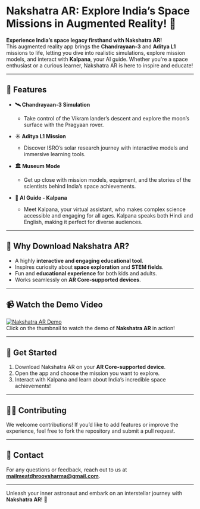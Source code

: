# Nakshatra AR: Explore India’s Space Missions in Augmented Reality! 🚀

**Experience India’s space legacy firsthand with Nakshatra AR!**  
This augmented reality app brings the **Chandrayaan-3** and **Aditya L1** missions to life, letting you dive into realistic simulations, explore mission models, and interact with **Kalpana**, your AI guide. Whether you're a space enthusiast or a curious learner, Nakshatra AR is here to inspire and educate!

---

## 🌟 Features

- **🛰 Chandrayaan-3 Simulation**  
  - Take control of the Vikram lander’s descent and explore the moon’s surface with the Pragyaan rover.  

- **☀️ Aditya L1 Mission**  
  - Discover ISRO’s solar research journey with interactive models and immersive learning tools.  

- **🏛 Museum Mode**  
  - Get up close with mission models, equipment, and the stories of the scientists behind India’s space achievements.  

- **🤖 AI Guide - Kalpana**  
  - Meet Kalpana, your virtual assistant, who makes complex science accessible and engaging for all ages. Kalpana speaks both Hindi and English, making it perfect for diverse audiences.  

---

## 🎯 Why Download Nakshatra AR?

- A highly **interactive and engaging educational tool**.  
- Inspires curiosity about **space exploration** and **STEM fields**.  
- Fun and **educational experience** for both kids and adults.  
- Works seamlessly on **AR Core-supported devices**.

---

## 📹 Watch the Demo Video

[![Nakshatra AR Demo](https://img.youtube.com/vi/EVL7UuWuH4Y/0.jpg)](https://youtu.be/EVL7UuWuH4Y)  
Click on the thumbnail to watch the demo of **Nakshatra AR** in action!  

---

## 🚀 Get Started

1. Download Nakshatra AR on your **AR Core-supported device**.  
2. Open the app and choose the mission you want to explore.  
3. Interact with Kalpana and learn about India’s incredible space achievements!  

---

## 👨‍💻 Contributing

We welcome contributions! If you’d like to add features or improve the experience, feel free to fork the repository and submit a pull request.  

---

## 📧 Contact

For any questions or feedback, reach out to us at **[mailmeatdhroovsharma@gmail.com](mailto:mailmeatdhroovsharma@gmail.com)**.  

---

Unleash your inner astronaut and embark on an interstellar journey with **Nakshatra AR**! 🌌
